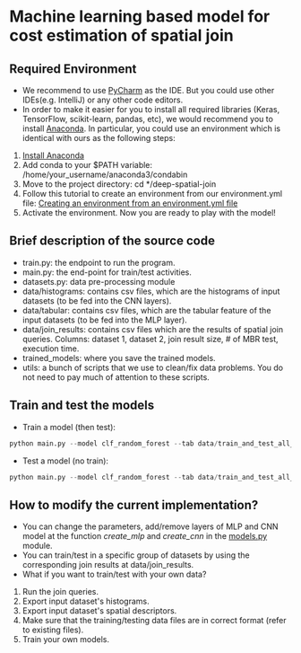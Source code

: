 # Machine learning based model for cost estimation of spatial join
## Required Environment

* We recommend to use [PyCharm](https://www.jetbrains.com/pycharm/download/) as the IDE. 
But you could use other IDEs(e.g. IntelliJ) or any other code editors.
* In order to make it easier for you to install all required libraries (Keras, TensorFlow, scikit-learn, pandas, etc), 
we would recommend you to install [Anaconda](https://docs.anaconda.com/anaconda/install/). In particular, you could use an environment which is identical with ours as the following steps:
1. [Install Anaconda](https://docs.continuum.io/anaconda/install/)
2. Add conda to your $PATH variable: /home/your_username/anaconda3/condabin
3. Move to the project directory: cd */deep-spatial-join
4. Follow this tutorial to create an environment from our environment.yml file: [Creating an environment from an environment.yml file](https://docs.conda.io/projects/conda/en/latest/user-guide/tasks/manage-environments.html#creating-an-environment-from-an-environment-yml-file)
5. Activate the environment. Now you are ready to play with the model!  

## Brief description of the source code
* train.py: the endpoint to run the program.
* main.py: the end-point for train/test activities.
* datasets.py: data pre-processing module
* data/histograms: contains csv files, which are the histograms of input datasets (to be fed into the CNN layers).
* data/tabular: contains csv files, which are the tabular feature of the input datasets (to be fed into the MLP layer).
* data/join_results: contains csv files which are the results of spatial join queries. Columns: dataset 1, dataset 2, join result size, # of MBR test, execution time.
* trained_models: where you save the trained models.
* utils: a bunch of scripts that we use to clean/fix data problems. You do not need to pay much of attention to these scripts.  

## Train and test the models
* Train a model (then test):
```python
python main.py --model clf_random_forest --tab data/train_and_test_all_features_split/train_join_results_combined_v3.csv --hist data/histograms/ --result data/join_results/train/join_results_small_x_small_uniform.csv --path trained_models/model_uniform.h5 --weights trained_models/model_weights_uniform.h5 --train
```
* Test a model (no train):
```python
python main.py --model clf_random_forest --tab data/train_and_test_all_features_split/test_join_results_combined_v3.csv --hist data/histograms/ --result data/join_results/train/join_results_small_x_small_uniform.csv --path trained_models/model_uniform.h5 --weights trained_models/model_weights_uniform.h5 --no-train
```

## How to modify the current implementation?
* You can change the parameters, add/remove layers of MLP and CNN model at the function *create_mlp* and *create_cnn* in the [models.py](models.py) module.
* You can train/test in a specific group of datasets by using the corresponding join results at data/join_results.
* What if you want to train/test with your own data?
1. Run the join queries.
2. Export input dataset's histograms.
3. Export input dataset's spatial descriptors.
4. Make sure that the training/testing data files are in correct format (refer to existing files).
5. Train your own models. 
